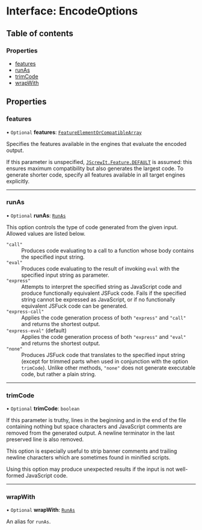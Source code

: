 # Interface: EncodeOptions

## Table of contents

### Properties

- [features](EncodeOptions.md#features)
- [runAs](EncodeOptions.md#runas)
- [trimCode](EncodeOptions.md#trimcode)
- [wrapWith](EncodeOptions.md#wrapwith)

## Properties

### features

• `Optional` **features**: [`FeatureElementOrCompatibleArray`](../README.md#featureelementorcompatiblearray)

Specifies the features available in the engines that evaluate the encoded output.

If this parameter is unspecified, [`JScrewIt.Feature.DEFAULT`](FeatureConstructor.md#default) is assumed: this ensures maximum compatibility but also generates
the largest code.
To generate shorter code, specify all features available in all target engines explicitly.

___

### runAs

• `Optional` **runAs**: [`RunAs`](../README.md#runas)

This option controls the type of code generated from the given input.
Allowed values are listed below.

<dl>

<dt><code>"call"</code></dt>
<dd>
Produces code evaluating to a call to a function whose body contains the specified input
string.
</dd>

<dt><code>"eval"</code></dt>
<dd>
Produces code evaluating to the result of invoking <code>eval</code> with the specified input
string as parameter.
</dd>

<dt><code>"express"</code></dt>
<dd>
Attempts to interpret the specified string as JavaScript code and produce functionally
equivalent JSFuck code.
Fails if the specified string cannot be expressed as JavaScript, or if no functionally
equivalent JSFuck code can be generated.
</dd>

<dt><code>"express-call"</code></dt>
<dd>
Applies the code generation process of both <code>"express"</code> and <code>"call"</code>
and returns the shortest output.
</dd>

<dt><code>"express-eval"</code> (default)</dt>
<dd>
Applies the code generation process of both <code>"express"</code> and <code>"eval"</code>
and returns the shortest output.
</dd>

<dt><code>"none"</code></dt>
<dd>
Produces JSFuck code that translates to the specified input string (except for trimmed parts
when used in conjunction with the option <code>trimCode</code>).
Unlike other methods, <code>"none"</code> does not generate executable code, but rather a
plain string.
</dd>

</dl>

___

### trimCode

• `Optional` **trimCode**: `boolean`

If this parameter is truthy, lines in the beginning and in the end of the file containing
nothing but space characters and JavaScript comments are removed from the generated output.
A newline terminator in the last preserved line is also removed.

This option is especially useful to strip banner comments and trailing newline characters
which are sometimes found in minified scripts.

Using this option may produce unexpected results if the input is not well-formed JavaScript
code.

___

### wrapWith

• `Optional` **wrapWith**: [`RunAs`](../README.md#runas)

An alias for `runAs`.

